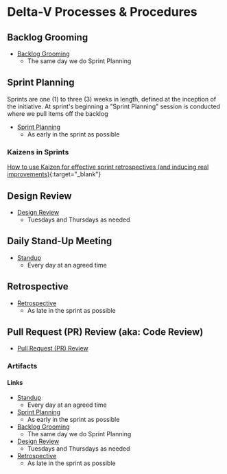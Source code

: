 # Delta-V Processes & Procedures

## Backlog Grooming
- [Backlog Grooming](https://github.com/microsoft/code-with-engineering-playbook/tree/master/backlog-management/grooming)
     - The same day we do Sprint Planning

## Sprint Planning
  Sprints are one (1) to three (3) weeks in length, defined at the inception of the initiative. At sprint's beginning a "Sprint Planning" session is conducted where we pull items off the backlog 
   - [Sprint Planning](https://github.com/microsoft/code-with-engineering-playbook/tree/master/sprint-planning)
     - As early in the sprint as possible
### Kaizens in Sprints
[How to use Kaizen for effective sprint retrospectives (and inducing real improvements)](https://medium.com/being-agile/how-to-use-kaizen-for-effective-sprint-retrospectives-and-inducing-real-improvements-ae8becbf5781){:target="_blank"}

## Design Review
- [Design Review](https://github.com/microsoft/code-with-engineering-playbook/tree/master/design-reviews)
     - Tuesdays and Thursdays as needed

## Daily Stand-Up Meeting
   - [Standup](https://github.com/microsoft/code-with-engineering-playbook/tree/master/stand-ups)
     - Every day at an agreed time

## Retrospective
  - [Retrospective](https://github.com/microsoft/code-with-engineering-playbook/tree/master/retrospectives)
     - As late in the sprint as possible

## Pull Request (PR) Review (aka: Code Review)
- [Pull Request (PR) Review](https://github.com/microsoft/code-with-engineering-playbook/tree/master/pull-request-reviews)


### Artifacts
#### Links
   - [Standup](https://github.com/microsoft/code-with-engineering-playbook/tree/master/stand-ups)
     - Every day at an agreed time
   - [Sprint Planning](https://github.com/microsoft/code-with-engineering-playbook/tree/master/sprint-planning)
     - As early in the sprint as possible
   - [Backlog Grooming](https://github.com/microsoft/code-with-engineering-playbook/tree/master/backlog-management/grooming)
     - The same day we do Sprint Planning
   - [Design Review](https://github.com/microsoft/code-with-engineering-playbook/tree/master/design-reviews)
     - Tuesdays and Thursdays as needed
   - [Retrospective](https://github.com/microsoft/code-with-engineering-playbook/tree/master/retrospectives)
     - As late in the sprint as possible